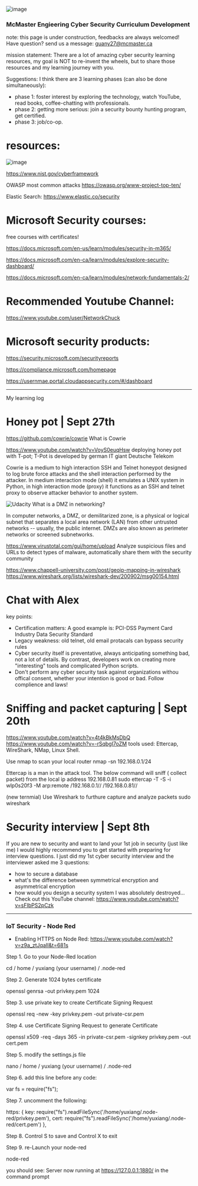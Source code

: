 ![image](https://user-images.githubusercontent.com/55643200/135366675-29992b6d-20e8-4aff-be42-5a8c49ae3a1c.png)
### McMaster Engieering Cyber Security Curriculum Development

note: this page is under construction, feedbacks are always welcomed! Have question? send us a message: guany27@mcmaster.ca

mission statement: There are a lot of amazing cyber security learning resources, my goal is NOT to re-invent the wheels, but to share those resources and my learning journey with you. 

Suggestions: I think there are 3 learning phases (can also be done simultaneously): 
- phase 1: foster interest by exploring the technology, watch YouTube, read books, coffee-chatting with professionals.
- phase 2: getting more serious: join a security bounty hunting program, get certified.
- phase 3: job/co-op.

# resources:
![image](https://user-images.githubusercontent.com/55643200/133610953-34969014-68dc-4e5e-89ee-72f626e53e74.png)

https://www.nist.gov/cyberframework 

OWASP most common attacks
https://owasp.org/www-project-top-ten/


Elastic Search:
https://www.elastic.co/security


# Microsoft Security courses:
free courses with certificates!

https://docs.microsoft.com/en-us/learn/modules/security-in-m365/ 

https://docs.microsoft.com/en-ca/learn/modules/explore-security-dashboard/ 

https://docs.microsoft.com/en-ca/learn/modules/network-fundamentals-2/ 


# Recommended Youtube Channel:
https://www.youtube.com/user/NetworkChuck


# Microsoft security products:
https://security.microsoft.com/securityreports 

https://compliance.microsoft.com/homepage 

https://usernmae.portal.cloudappsecurity.com/#/dashboard 

----------------------------------------------

My learning log

# Honey pot | Sept 27th
https://github.com/cowrie/cowrie
What is Cowrie

https://www.youtube.com/watch?v=VoyS0euqHsw
deploying honey pot with T-pot; T-Pot is developed by german IT giant Deutsche Telekom

Cowrie is a medium to high interaction SSH and Telnet honeypot designed to log brute force attacks and the shell interaction performed by the attacker. In medium interaction mode (shell) it emulates a UNIX system in Python, in high interaction mode (proxy) it functions as an SSH and telnet proxy to observe attacker behavior to another system.

![Udacity](https://user-images.githubusercontent.com/55643200/134197106-d078a537-6ab1-465c-8d7a-51fbd01f3a93.png)
What is a DMZ in networking?

In computer networks, a DMZ, or demilitarized zone, is a physical or logical subnet that separates a local area network (LAN) from other untrusted networks -- usually, the public internet. DMZs are also known as perimeter networks or screened subnetworks.

https://www.virustotal.com/gui/home/upload
Analyze suspicious files and URLs to detect types of malware, automatically share them with the security community

https://www.chappell-university.com/post/geoip-mapping-in-wireshark
https://www.wireshark.org/lists/wireshark-dev/200902/msg00154.html

# Chat with Alex

key points:

- Certification matters: A good example is: PCI-DSS Payment Card Industry Data Security Standard 
- Legacy weakness: old telnet, old email protacals can bypass security rules
- Cyber security itself is preventative, always anticipating something bad, not a lot of details. By contrast, developers work on creating more "interesting" tools and complicated Python scripts.
- Don't perform any cyber security task against organizations withou offical consent, whether your intention is good or bad. Follow complience and laws!

# Sniffing and packet capturing | Sept 20th
https://www.youtube.com/watch?v=4t4kBkMsDbQ
https://www.youtube.com/watch?v=-rSqbgI7oZM
tools used: Ettercap, WireShark, NMap, Linux Shell.

Use nmap to scan your local router
nmap -sn 192.168.0.1/24

Ettercap is a man in the attack tool. The below command will sniff ( collect packet) from the local ip address 192.168.0.81
sudo ettercap -T -S -i wlp0s20f3 -M arp:remote /192.168.0.1// /192.168.0.81//

(new ternmial)
Use Wireshark to furthure capture and analyze packets
sudo wireshark


# Security interview | Sept 8th
If you are new to security and want to land your 1st job in security (just like me) I would highly recommend you to get started with preparing for interview questions. I just did my 1st cyber security interview  and the interviewer asked me 3 questions:
- how to secure a database
- what's the difference between symmetrical encryption and asymmetrical encryption
- how would you design a security system
I was absolutely destroyed... Check out this YouTube channel:
https://www.youtube.com/watch?v=sFIbPS2pCzk


------


### IoT Security - Node Red

- Enabling HTTPS on Node Red: https://www.youtube.com/watch?v=z9a_ztJqaII&t=681s

Step 1. Go to your Node-Red location

cd / home / yuxiang (your username) / .node-red

Step 2. Generate 1024 bytes certificate

openssl genrsa -out privkey.pem 1024

Step 3. use private key to create Certificate Signing Request

openssl req -new -key privkey.pem -out private-csr.pem

Step 4. use Certificate Signing Request to generate Certificate

openssl x509 -req -days 365 -in private-csr.pem -signkey privkey.pem -out cert.pem

Step 5. modify the settings.js file

nano / home / yuxiang (your username) / .node-red

Step 6. add this line before any code:

var fs = require("fs");

Step 7. uncomment the following:

https: { key: require("fs").readFileSync('/home/yuxiang/.node-red/privkey.pem'), cert: require("fs").readFileSync('/home/yuxiang/.node-red/cert.pem') },

Step 8. Control S to save and Control X to exit

Step 9. re-Launch your node-red

node-red

you should see: Server now running at https://127.0.0.1:1880/ in the command prompt
